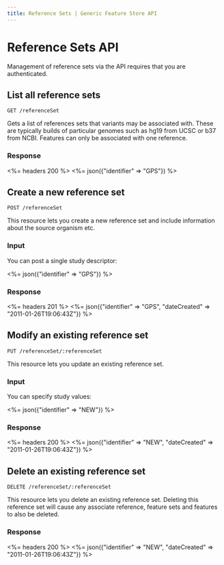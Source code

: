 ```yaml
---
title: Reference Sets | Generic Feature Store API
---
```


# Reference Sets API

Management of reference sets via the API requires that you are
authenticated.

## List all reference sets

    GET /referenceSet
    
Gets a list of references sets that variants may be associated with. These are 
typically builds of particular genomes such as hg19 from UCSC or b37 from NCBI. 
Features can only be associated with one reference.

### Response

<%= headers 200 %>
<%= json({"identifier" => "GPS"}) %>

## Create a new reference set

    POST /referenceSet
    
This resource lets you create a new reference set and include information about
the source organism etc.

### Input

You can post a single study descriptor:

<%= json({"identifier" => "GPS"}) %>

### Response

<%= headers 201 %>
<%= json({"identifier" => "GPS", "dateCreated" => "2011-01-26T19:06:43Z"}) %>

## Modify an existing reference set

    PUT /referenceSet/:referenceSet
    
This resource lets you update an existing reference set.

### Input

You can specify study values:

<%= json({"identifier" => "NEW"}) %>

### Response

<%= headers 200 %>
<%= json({"identifier" => "NEW", "dateCreated" => "2011-01-26T19:06:43Z"}) %>

## Delete an existing reference set

    DELETE /referenceSet/:referenceSet
    
This resource lets you delete an existing reference set.
Deleting this reference set will cause any associate reference, 
feature sets and features to also be deleted.

### Response

<%= headers 200 %>
<%= json({"identifier" => "NEW", "dateCreated" => "2011-01-26T19:06:43Z"}) %>

